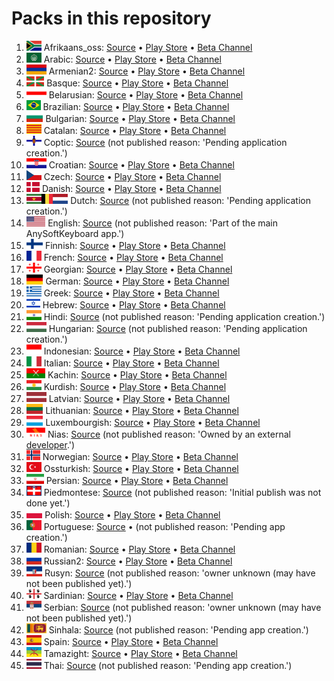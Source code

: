 # Packs in this repository
1. <img src='afrikaans_oss/apk/flag/flag.svg?sanitize=1' height='16'>&nbsp;Afrikaans_oss: [Source](afrikaans_oss) • [Play Store](https://play.google.com/store/apps/details?id=com.anysoftkeyboard.languagepack.afrikaans_oss) • [Beta Channel](https://play.google.com/apps/testing/com.anysoftkeyboard.languagepack.afrikaans_oss)
1. <img src='arabic/apk/flag/flag.svg?sanitize=1' height='16'>&nbsp;Arabic: [Source](arabic) • [Play Store](https://play.google.com/store/apps/details?id=com.anysoftkeyboard.languagepack.arabic) • [Beta Channel](https://play.google.com/apps/testing/com.anysoftkeyboard.languagepack.arabic)
1. <img src='armenian2/apk/flag/flag.svg?sanitize=1' height='16'>&nbsp;Armenian2: [Source](armenian2) • [Play Store](https://play.google.com/store/apps/details?id=com.anysoftkeyboard.languagepack.armenian2) • [Beta Channel](https://play.google.com/apps/testing/com.anysoftkeyboard.languagepack.armenian2)
1. <img src='basque/apk/flag/flag.svg?sanitize=1' height='16'>&nbsp;Basque: [Source](basque) • [Play Store](https://play.google.com/store/apps/details?id=com.anysoftkeyboard.languagepack.basque) • [Beta Channel](https://play.google.com/apps/testing/com.anysoftkeyboard.languagepack.basque)
1. <img src='belarusian/apk/flag/flag.svg?sanitize=1' height='16'>&nbsp;Belarusian: [Source](belarusian) • [Play Store](https://play.google.com/store/apps/details?id=com.anysoftkeyboard.languagepack.belarusian) • [Beta Channel](https://play.google.com/apps/testing/com.anysoftkeyboard.languagepack.belarusian)
1. <img src='brazilian/apk/flag/flag.svg?sanitize=1' height='16'>&nbsp;Brazilian: [Source](brazilian) • [Play Store](https://play.google.com/store/apps/details?id=com.anysoftkeyboard.languagepack.brazilian) • [Beta Channel](https://play.google.com/apps/testing/com.anysoftkeyboard.languagepack.brazilian)
1. <img src='bulgarian/apk/flag/flag.svg?sanitize=1' height='16'>&nbsp;Bulgarian: [Source](bulgarian) • [Play Store](https://play.google.com/store/apps/details?id=com.anysoftkeyboard.languagepack.bulgarian) • [Beta Channel](https://play.google.com/apps/testing/com.anysoftkeyboard.languagepack.bulgarian)
1. <img src='catalan/apk/flag/flag.svg?sanitize=1' height='16'>&nbsp;Catalan: [Source](catalan) • [Play Store](https://play.google.com/store/apps/details?id=com.anysoftkeyboard.languagepack.catalan) • [Beta Channel](https://play.google.com/apps/testing/com.anysoftkeyboard.languagepack.catalan)
1. <img src='coptic/apk/flag/flag.svg?sanitize=1' height='16'>&nbsp;Coptic: [Source](coptic) (not published reason: 'Pending application creation.')
1. <img src='croatian/apk/flag/flag.svg?sanitize=1' height='16'>&nbsp;Croatian: [Source](croatian) • [Play Store](https://play.google.com/store/apps/details?id=com.anysoftkeyboard.languagepack.croatian) • [Beta Channel](https://play.google.com/apps/testing/com.anysoftkeyboard.languagepack.croatian)
1. <img src='czech/apk/flag/flag.svg?sanitize=1' height='16'>&nbsp;Czech: [Source](czech) • [Play Store](https://play.google.com/store/apps/details?id=org.herrlado.ask.languagepack.czech) • [Beta Channel](https://play.google.com/apps/testing/org.herrlado.ask.languagepack.czech)
1. <img src='danish/apk/flag/flag.svg?sanitize=1' height='16'>&nbsp;Danish: [Source](danish) • [Play Store](https://play.google.com/store/apps/details?id=com.anysoftkeyboard.languagepack.danish) • [Beta Channel](https://play.google.com/apps/testing/com.anysoftkeyboard.languagepack.danish)
1. <img src='dutch/apk/flag/flag.svg?sanitize=1' height='16'>&nbsp;Dutch: [Source](dutch) (not published reason: 'Pending application creation.')
1. <img src='english/apk/flag/flag.svg?sanitize=1' height='16'>&nbsp;English: [Source](english) (not published reason: 'Part of the main AnySoftKeyboard app.')
1. <img src='finnish/apk/flag/flag.svg?sanitize=1' height='16'>&nbsp;Finnish: [Source](finnish) • [Play Store](https://play.google.com/store/apps/details?id=com.menny.anysoftkeyboard.finnish) • [Beta Channel](https://play.google.com/apps/testing/com.menny.anysoftkeyboard.finnish)
1. <img src='french/apk/flag/flag.svg?sanitize=1' height='16'>&nbsp;French: [Source](french) • [Play Store](https://play.google.com/store/apps/details?id=com.anysoftkeyboard.languagepack.french) • [Beta Channel](https://play.google.com/apps/testing/com.anysoftkeyboard.languagepack.french)
1. <img src='georgian/apk/flag/flag.svg?sanitize=1' height='16'>&nbsp;Georgian: [Source](georgian) • [Play Store](https://play.google.com/store/apps/details?id=com.anysoftkeyboard.languagepack.georgian) • [Beta Channel](https://play.google.com/apps/testing/com.anysoftkeyboard.languagepack.georgian)
1. <img src='german/apk/flag/flag.svg?sanitize=1' height='16'>&nbsp;German: [Source](german) • [Play Store](https://play.google.com/store/apps/details?id=com.anysoftkeyboard.languagepack.german) • [Beta Channel](https://play.google.com/apps/testing/com.anysoftkeyboard.languagepack.german)
1. <img src='greek/apk/flag/flag.svg?sanitize=1' height='16'>&nbsp;Greek: [Source](greek) • [Play Store](https://play.google.com/store/apps/details?id=com.anysoftkeyboard.languagepack.greek) • [Beta Channel](https://play.google.com/apps/testing/com.anysoftkeyboard.languagepack.greek)
1. <img src='hebrew/apk/flag/flag.svg?sanitize=1' height='16'>&nbsp;Hebrew: [Source](hebrew) • [Play Store](https://play.google.com/store/apps/details?id=com.anysoftkeyboard.languagepack.hebrew) • [Beta Channel](https://play.google.com/apps/testing/com.anysoftkeyboard.languagepack.hebrew)
1. <img src='hindi/apk/flag/flag.svg?sanitize=1' height='16'>&nbsp;Hindi: [Source](hindi) (not published reason: 'Pending application creation.')
1. <img src='hungarian/apk/flag/flag.svg?sanitize=1' height='16'>&nbsp;Hungarian: [Source](hungarian) (not published reason: 'Pending application creation.')
1. <img src='indonesian/apk/flag/flag.svg?sanitize=1' height='16'>&nbsp;Indonesian: [Source](indonesian) • [Play Store](https://play.google.com/store/apps/details?id=com.anysoftkeyboard.languagepack.indonesian) • [Beta Channel](https://play.google.com/apps/testing/com.anysoftkeyboard.languagepack.indonesian)
1. <img src='italian/apk/flag/flag.svg?sanitize=1' height='16'>&nbsp;Italian: [Source](italian) • [Play Store](https://play.google.com/store/apps/details?id=com.anysoftkeyboard.languagepack.italian) • [Beta Channel](https://play.google.com/apps/testing/com.anysoftkeyboard.languagepack.italian)
1. <img src='kachin/apk/flag/flag.png' height='16'>&nbsp;Kachin: [Source](kachin) • [Play Store](https://play.google.com/store/apps/details?id=com.anysoftkeyboard.languagepack.kachin) • [Beta Channel](https://play.google.com/apps/testing/com.anysoftkeyboard.languagepack.kachin)
1. <img src='kurdish/apk/flag/flag.svg?sanitize=1' height='16'>&nbsp;Kurdish: [Source](kurdish) • [Play Store](https://play.google.com/store/apps/details?id=com.anysoftkeyboard.languagepack.kurdish) • [Beta Channel](https://play.google.com/apps/testing/com.anysoftkeyboard.languagepack.kurdish)
1. <img src='latvian/apk/flag/flag.svg?sanitize=1' height='16'>&nbsp;Latvian: [Source](latvian) • [Play Store](https://play.google.com/store/apps/details?id=com.anysoftkeyboard.languagepack.latvian) • [Beta Channel](https://play.google.com/apps/testing/com.anysoftkeyboard.languagepack.latvian)
1. <img src='lithuanian/apk/flag/flag.svg?sanitize=1' height='16'>&nbsp;Lithuanian: [Source](lithuanian) • [Play Store](https://play.google.com/store/apps/details?id=org.herrlado.ask.languagepack.lithuanian) • [Beta Channel](https://play.google.com/apps/testing/org.herrlado.ask.languagepack.lithuanian)
1. <img src='luxembourgish/apk/flag/flag.svg?sanitize=1' height='16'>&nbsp;Luxembourgish: [Source](luxembourgish) • [Play Store](https://play.google.com/store/apps/details?id=com.anysoftkeyboard.languagepack.luxembourgish) • [Beta Channel](https://play.google.com/apps/testing/com.anysoftkeyboard.languagepack.luxembourgish)
1. <img src='nias/apk/flag/flag.png' height='16'>&nbsp;Nias: [Source](nias) (not published reason: 'Owned by an external [developer](https://play.google.com/store/apps/details?id=com.anysoftkeyboard.languagepack.nias).')
1. <img src='norwegian/apk/flag/flag.svg?sanitize=1' height='16'>&nbsp;Norwegian: [Source](norwegian) • [Play Store](https://play.google.com/store/apps/details?id=com.anysoftkeyboard.languagepack.norwegian) • [Beta Channel](https://play.google.com/apps/testing/com.anysoftkeyboard.languagepack.norwegian)
1. <img src='ossturkish/apk/flag/flag.svg?sanitize=1' height='16'>&nbsp;Ossturkish: [Source](ossturkish) • [Play Store](https://play.google.com/store/apps/details?id=com.anysoftkeyboard.languagepack.ossturkish) • [Beta Channel](https://play.google.com/apps/testing/com.anysoftkeyboard.languagepack.ossturkish)
1. <img src='persian/apk/flag/flag.svg?sanitize=1' height='16'>&nbsp;Persian: [Source](persian) • [Play Store](https://play.google.com/store/apps/details?id=com.anysoftkeyboard.languagepack.persian) • [Beta Channel](https://play.google.com/apps/testing/com.anysoftkeyboard.languagepack.persian)
1. <img src='piedmontese/apk/flag/flag.svg?sanitize=1' height='16'>&nbsp;Piedmontese: [Source](piedmontese) (not published reason: 'Initial publish was not done yet.')
1. <img src='polish/apk/flag/flag.svg?sanitize=1' height='16'>&nbsp;Polish: [Source](polish) • [Play Store](https://play.google.com/store/apps/details?id=com.anysoftkeyboard.languagepack.osspolish) • [Beta Channel](https://play.google.com/apps/testing/com.anysoftkeyboard.languagepack.osspolish)
1. <img src='portuguese2/apk/flag/flag.svg?sanitize=1' height='16'>&nbsp;Portuguese: [Source](portuguese2) • (not published reason: 'Pending app creation.')
1. <img src='romanian/apk/flag/flag.svg?sanitize=1' height='16'>&nbsp;Romanian: [Source](romanian) • [Play Store](https://play.google.com/store/apps/details?id=com.anysoftkeyboard.languagepack.romanian) • [Beta Channel](https://play.google.com/apps/testing/com.anysoftkeyboard.languagepack.romanian)
1. <img src='russian2/apk/flag/flag.svg?sanitize=1' height='16'>&nbsp;Russian2: [Source](russian2) • [Play Store](https://play.google.com/store/apps/details?id=com.anysoftkeyboard.languagepack.russian2) • [Beta Channel](https://play.google.com/apps/testing/com.anysoftkeyboard.languagepack.russian2)
1. <img src='rusyn/apk/flag/flag.svg?sanitize=1' height='16'>&nbsp;Rusyn: [Source](rusyn) (not published reason: 'owner unknown (may have not been published yet).')
1. <img src='sardinian/apk/flag/flag.svg?sanitize=1' height='16'>&nbsp;Sardinian: [Source](sardinian) • [Play Store](https://play.google.com/store/apps/details?id=com.anysoftkeyboard.languagepack.sardinian) • [Beta Channel](https://play.google.com/apps/testing/com.anysoftkeyboard.languagepack.sardinian)
1. <img src='serbian/apk/flag/flag.svg?sanitize=1' height='16'>&nbsp;Serbian: [Source](serbian) (not published reason: 'owner unknown (may have not been published yet).')
1. <img src='sinhala/apk/flag/flag.svg?sanitize=1' height='16'>&nbsp;Sinhala: [Source](sinhala) (not published reason: 'Pending app creation.')
1. <img src='spain/apk/flag/flag.svg?sanitize=1' height='16'>&nbsp;Spain: [Source](spain) • [Play Store](https://play.google.com/store/apps/details?id=com.anysoftkeyboard.languagepack.spain) • [Beta Channel](https://play.google.com/apps/testing/com.anysoftkeyboard.languagepack.spain)
1. <img src='tamazight/apk/flag/flag.svg?sanitize=1' height='16'>&nbsp;Tamazight: [Source](tamazight) • [Play Store](https://play.google.com/store/apps/details?id=com.anysoftkeyboard.languagepack.tamazight) • [Beta Channel](https://play.google.com/apps/testing/com.anysoftkeyboard.languagepack.tamazight)
1. <img src='thai/apk/flag/flag.svg?sanitize=1' height='16'>&nbsp;Thai: [Source](thai) (not published reason: 'Pending app creation.')
